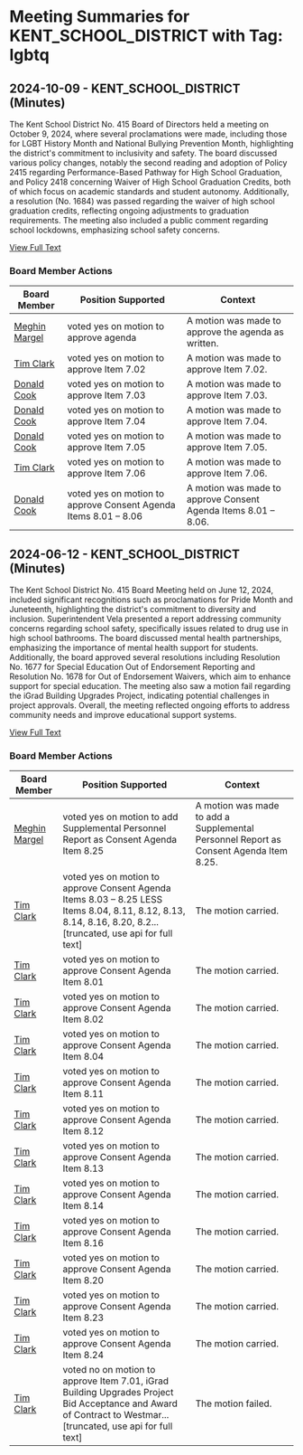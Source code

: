 # Meeting Summaries for KENT_SCHOOL_DISTRICT with Tag: lgbtq

## 2024-10-09 - KENT_SCHOOL_DISTRICT (Minutes)

The Kent School District No. 415 Board of Directors held a meeting on October 9, 2024, where several proclamations were made, including those for LGBT History Month and National Bullying Prevention Month, highlighting the district's commitment to inclusivity and safety. The board discussed various policy changes, notably the second reading and adoption of Policy 2415 regarding Performance-Based Pathway for High School Graduation, and Policy 2418 concerning Waiver of High School Graduation Credits, both of which focus on academic standards and student autonomy. Additionally, a resolution (No. 1684) was passed regarding the waiver of high school graduation credits, reflecting ongoing adjustments to graduation requirements. The meeting also included a public comment regarding school lockdowns, emphasizing school safety concerns.

[View Full Text](https://raw.githubusercontent.com/VoronoiPerspectives/WashingtonStateSchoolBoardExplorer/refs/heads/main/data/countries/usa/states/wa/counties/king/school_boards/kent_school_district/2024/2024-10-09-board-minutes.txt)

### Board Member Actions

| Board Member | Position Supported | Context |
|--------------|--------------------|---------|
| [Meghin Margel](board_member_123.md) | voted yes on motion to approve agenda | A motion was made to approve the agenda as written. |
| [Tim Clark](board_member_125.md) | voted yes on motion to approve Item 7.02 | A motion was made to approve Item 7.02. |
| [Donald Cook](board_member_126.md) | voted yes on motion to approve Item 7.03 | A motion was made to approve Item 7.03. |
| [Donald Cook](board_member_126.md) | voted yes on motion to approve Item 7.04 | A motion was made to approve Item 7.04. |
| [Donald Cook](board_member_126.md) | voted yes on motion to approve Item 7.05 | A motion was made to approve Item 7.05. |
| [Tim Clark](board_member_125.md) | voted yes on motion to approve Item 7.06 | A motion was made to approve Item 7.06. |
| [Donald Cook](board_member_126.md) | voted yes on motion to approve Consent Agenda Items 8.01 – 8.06 | A motion was made to approve Consent Agenda Items 8.01 – 8.06. |

## 2024-06-12 - KENT_SCHOOL_DISTRICT (Minutes)

The Kent School District No. 415 Board Meeting held on June 12, 2024, included significant recognitions such as proclamations for Pride Month and Juneteenth, highlighting the district's commitment to diversity and inclusion. Superintendent Vela presented a report addressing community concerns regarding school safety, specifically issues related to drug use in high school bathrooms. The board discussed mental health partnerships, emphasizing the importance of mental health support for students. Additionally, the board approved several resolutions including Resolution No. 1677 for Special Education Out of Endorsement Reporting and Resolution No. 1678 for Out of Endorsement Waivers, which aim to enhance support for special education. The meeting also saw a motion fail regarding the iGrad Building Upgrades Project, indicating potential challenges in project approvals. Overall, the meeting reflected ongoing efforts to address community needs and improve educational support systems.

[View Full Text](https://raw.githubusercontent.com/VoronoiPerspectives/WashingtonStateSchoolBoardExplorer/refs/heads/main/data/countries/usa/states/wa/counties/king/school_boards/kent_school_district/2024/2024-06-12-board-minutes.txt)

### Board Member Actions

| Board Member | Position Supported | Context |
|--------------|--------------------|---------|
| [Meghin Margel](board_member_123.md) | voted yes on motion to add Supplemental Personnel Report as Consent Agenda Item 8.25 | A motion was made to add a Supplemental Personnel Report as Consent Agenda Item 8.25. |
| [Tim Clark](board_member_125.md) | voted yes on motion to approve Consent Agenda Items 8.03 – 8.25 LESS Items 8.04, 8.11, 8.12, 8.13, 8.14, 8.16, 8.20, 8.2...[truncated, use api for full text] | The motion carried. |
| [Tim Clark](board_member_125.md) | voted yes on motion to approve Consent Agenda Item 8.01 | The motion carried. |
| [Tim Clark](board_member_125.md) | voted yes on motion to approve Consent Agenda Item 8.02 | The motion carried. |
| [Tim Clark](board_member_125.md) | voted yes on motion to approve Consent Agenda Item 8.04 | The motion carried. |
| [Tim Clark](board_member_125.md) | voted yes on motion to approve Consent Agenda Item 8.11 | The motion carried. |
| [Tim Clark](board_member_125.md) | voted yes on motion to approve Consent Agenda Item 8.12 | The motion carried. |
| [Tim Clark](board_member_125.md) | voted yes on motion to approve Consent Agenda Item 8.13 | The motion carried. |
| [Tim Clark](board_member_125.md) | voted yes on motion to approve Consent Agenda Item 8.14 | The motion carried. |
| [Tim Clark](board_member_125.md) | voted yes on motion to approve Consent Agenda Item 8.16 | The motion carried. |
| [Tim Clark](board_member_125.md) | voted yes on motion to approve Consent Agenda Item 8.20 | The motion carried. |
| [Tim Clark](board_member_125.md) | voted yes on motion to approve Consent Agenda Item 8.23 | The motion carried. |
| [Tim Clark](board_member_125.md) | voted yes on motion to approve Consent Agenda Item 8.24 | The motion carried. |
| [Tim Clark](board_member_125.md) | voted no on motion to approve Item 7.01, iGrad Building Upgrades Project Bid Acceptance and Award of Contract to Westmar...[truncated, use api for full text] | The motion failed. |

